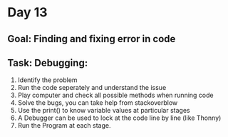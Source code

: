 # Day 13
## Goal: Finding and fixing error in code
## Task: Debugging:
1. Identify the problem
2. Run the code seperately and understand the issue
3. Play computer and check all possible methods when running code
4. Solve the bugs, you can take help from stackoverblow
5. Use the print() to know variable values at particular stages
6. A Debugger can be used to lock at the code line by line (like Thonny)
7. Run the Program at each stage.
